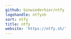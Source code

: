 ```yaml
---
github: binwiederhier/ntfy
logohandle: ntfysh
sort: ntfy
title: ntfy
website: 'https://ntfy.sh/'
---
```

